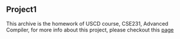 ## Project1

This archive is the homework of USCD course, CSE231, Advanced Compiler, for more info about this project, please checkout this [page](https://cseweb.ucsd.edu/classes/sp14/cse231-a/proj1.html)
